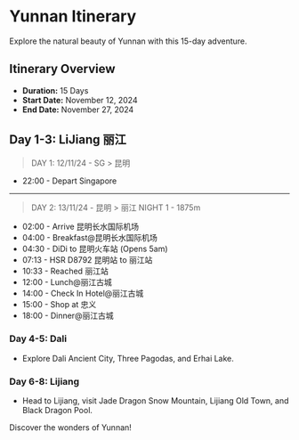 # Yunnan Itinerary

Explore the natural beauty of Yunnan with this 15-day adventure.

## Itinerary Overview

- **Duration:** 15 Days
- **Start Date:** November 12, 2024
- **End Date:** November 27, 2024

## Day 1-3: LiJiang 丽江

> DAY 1: 12/11/24 - SG > 昆明

- 22:00 - Depart Singapore

---

> DAY 2: 13/11/24 - 昆明 > 丽江 NIGHT 1 - 1875m

- 02:00 - Arrive 昆明长水国际机场
- 04:00 - Breakfast@昆明长水国际机场
- 04:30 - DiDi to 昆明火车站 (Opens 5am)
- 07:13 - HSR D8792 昆明站 to 丽江站
- 10:33 - Reached 丽江站
- 12:00 - Lunch@丽江古城
- 14:00 - Check In Hotel@丽江古城
- 15:00 - Shop at 忠义
- 18:00 - Dinner@丽江古城

### Day 4-5: Dali

- Explore Dali Ancient City, Three Pagodas, and Erhai Lake.

### Day 6-8: Lijiang

- Head to Lijiang, visit Jade Dragon Snow Mountain, Lijiang Old Town, and Black Dragon Pool.

<!-- Add more days as needed -->

Discover the wonders of Yunnan!
